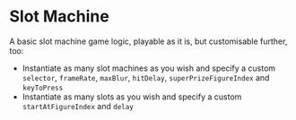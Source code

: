# Slot Machine

A basic slot machine game logic, playable as it is, but customisable further, too:

* Instantiate as many slot machines as you wish and specify a custom `selector`, `frameRate`, `maxBlur`, `hitDelay`, `superPrizeFigureIndex` and `keyToPress`
* Instantiate as many slots as you wish and specify a custom `startAtFigureIndex` and `delay`
